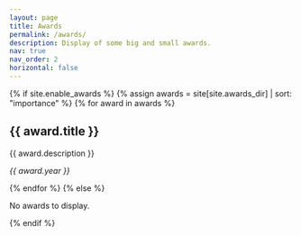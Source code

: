 ```yaml
---
layout: page
title: Awards
permalink: /awards/
description: Display of some big and small awards.
nav: true
nav_order: 2
horizontal: false
---
```


<!-- pages/awards.md -->
<div class="awards">
  {% if site.enable_awards %}
    {% assign awards = site[site.awards_dir] | sort: "importance" %}
    {% for award in awards %}
      <div class="award">
        <h2>{{ award.title }}</h2>
        <p>{{ award.description }}</p>
        <p><em>{{ award.year }}</em></p>
      </div>
    {% endfor %}
  {% else %}
    <p>No awards to display.</p>
  {% endif %}
</div>